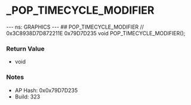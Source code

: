 # _POP_TIMECYCLE_MODIFIER

--- ns: GRAPHICS --- ## POP_TIMECYCLE_MODIFIER  // 0x3C8938D7D872211E 0x79D7D235 void POP_TIMECYCLE_MODIFIER();

### Return Value
* void

### Notes
* AP Hash: 0x0x79D7D235
* Build: 323

